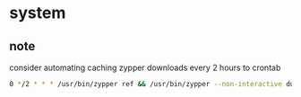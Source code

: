 # system

## note

consider automating caching zypper downloads every 2 hours to crontab

```bash
0 */2 * * * /usr/bin/zypper ref && /usr/bin/zypper --non-interactive dup --download-only --auto-agree-with-licenses >/dev/null 2>&1
```
